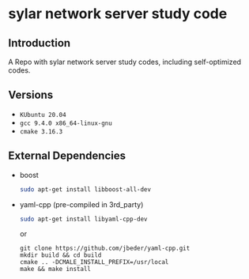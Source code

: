 # sylar network server study code

## Introduction

A Repo with sylar network server study codes, including self-optimized codes.

## Versions

- ```KUbuntu 20.04```
- ```gcc 9.4.0 x86_64-linux-gnu```
- ```cmake 3.16.3```

## External Dependencies

- boost

    ```bash
    sudo apt-get install libboost-all-dev
    ```

- yaml-cpp (pre-compiled in 3rd_party)

    ```bash
    sudo apt-get install libyaml-cpp-dev
    ```
    or
    ```
    git clone https://github.com/jbeder/yaml-cpp.git
    mkdir build && cd build
    cmake .. -DCMALE_INSTALL_PREFIX=/usr/local
    make && make install
    ```